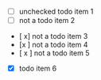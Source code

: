 -   [ ] unchecked todo item 1
- [  ] not a todo item 2
- [ x] not a todo item 3
- [x ] not a todo item 4
- [ x ] not a todo item 5
-   [x] todo item 6
